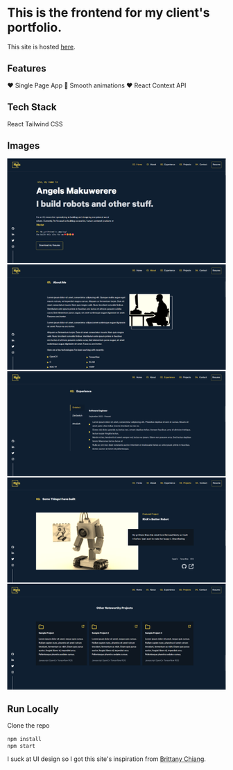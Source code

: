 # This is the frontend for my client's portfolio.
This site is hosted [here](https://ngls-plato.netlify.app/).
## Features
❤️ Single Page App
🤩 Smooth animations
❤️ React Context API 

## Tech Stack
React
Tailwind CSS

## Images

![This is an image](/src//assets//Port//port1.png)
![This is an image](/src//assets//Port//port2.png)
![This is an image](/src//assets//Port//port3.png)
![This is an image](/src//assets//Port//port4.png)
![This is an image](/src//assets//Port//port5.png)
## Run Locally
Clone the repo  
```
npm install  
npm start  
```

I suck at UI design so I got this site's inspiration from [Brittany Chiang](https://brittanychiang.com/).